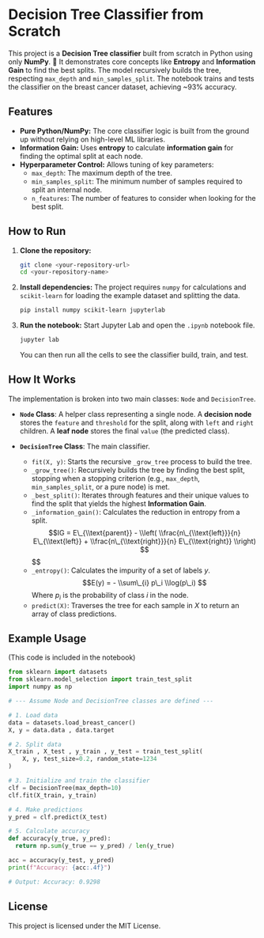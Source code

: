 
# Decision Tree Classifier from Scratch

This project is a **Decision Tree classifier** built from scratch in Python using only **NumPy**. 🌳 It demonstrates core concepts like **Entropy** and **Information Gain** to find the best splits. The model recursively builds the tree, respecting `max_depth` and `min_samples_split`. The notebook trains and tests the classifier on the breast cancer dataset, achieving \~93% accuracy.

## Features

  * **Pure Python/NumPy:** The core classifier logic is built from the ground up without relying on high-level ML libraries.
  * **Information Gain:** Uses **entropy** to calculate **information gain** for finding the optimal split at each node.
  * **Hyperparameter Control:** Allows tuning of key parameters:
      * `max_depth`: The maximum depth of the tree.
      * `min_samples_split`: The minimum number of samples required to split an internal node.
      * `n_features`: The number of features to consider when looking for the best split.

## How to Run

1.  **Clone the repository:**
    ```bash
    git clone <your-repository-url>
    cd <your-repository-name>
    ```
2.  **Install dependencies:**
    The project requires `numpy` for calculations and `scikit-learn` for loading the example dataset and splitting the data.
    ```bash
    pip install numpy scikit-learn jupyterlab
    ```
3.  **Run the notebook:**
    Start Jupyter Lab and open the `.ipynb` notebook file.
    ```bash
    jupyter lab
    ```
    You can then run all the cells to see the classifier build, train, and test.

## How It Works

The implementation is broken into two main classes: `Node` and `DecisionTree`.

  * **`Node` Class**: A helper class representing a single node. A **decision node** stores the `feature` and `threshold` for the split, along with `left` and `right` children. A **leaf node** stores the final `value` (the predicted class).

  * **`DecisionTree` Class**: The main classifier.

      * `fit(X, y)`: Starts the recursive `_grow_tree` process to build the tree.
      * `_grow_tree()`: Recursively builds the tree by finding the best split, stopping when a stopping criterion (e.g., `max_depth`, `min_samples_split`, or a pure node) is met.
      * `_best_split()`: Iterates through features and their unique values to find the split that yields the highest **Information Gain**.
      * `_information_gain()`: Calculates the reduction in entropy from a split.
        $$
        $$$$IG = E\_{\\text{parent}} - \\left( \\frac{n\_{\\text{left}}}{n} E\_{\\text{left}} + \\frac{n\_{\\text{right}}}{n} E\_{\\text{right}} \\right)
        $$
        $$$$
        $$
      * `_entropy()`: Calculates the impurity of a set of labels $y$.
        $$
        $$$$E(y) = - \\sum\_{i} p\_i \\log(p\_i)
        $$
        $$$$Where $p_i$ is the probability of class $i$ in the node.
      * `predict(X)`: Traverses the tree for each sample in $X$ to return an array of class predictions.

## Example Usage

(This code is included in the notebook)

```python
from sklearn import datasets
from sklearn.model_selection import train_test_split
import numpy as np

# --- Assume Node and DecisionTree classes are defined ---

# 1. Load data
data = datasets.load_breast_cancer()
X, y = data.data , data.target

# 2. Split data
X_train , X_test , y_train , y_test = train_test_split(
    X, y, test_size=0.2, random_state=1234
)

# 3. Initialize and train the classifier
clf = DecisionTree(max_depth=10)
clf.fit(X_train, y_train)

# 4. Make predictions
y_pred = clf.predict(X_test)

# 5. Calculate accuracy
def accuracy(y_true, y_pred):
  return np.sum(y_true == y_pred) / len(y_true)

acc = accuracy(y_test, y_pred)
print(f"Accuracy: {acc:.4f}")

# Output: Accuracy: 0.9298
```

## License

This project is licensed under the MIT License.
